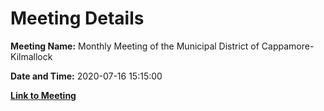 # Meeting Details

**Meeting Name:** Monthly Meeting of the Municipal District of Cappamore-Kilmallock

**Date and Time:** 2020-07-16 15:15:00

**[Link to Meeting](https://www.limerick.ie/council/whats-on/monthly-meeting-municipal-district-cappamore-kilmallock-61)**
